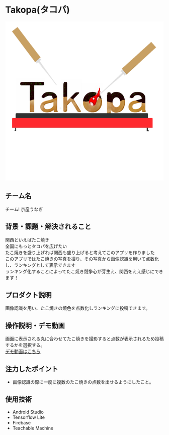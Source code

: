 # Takopa(タコパ)

![Takopa](images/takopa.png)

## チーム名
チームI 京産うなぎ

## 背景・課題・解決されること
関西といえばたこ焼き</br>
全国にもっとタコパを広げたい</br>
たこ焼きを盛り上げれば関西も盛り上げると考えてこのアプリを作りました</br>
このアプリではたこ焼きの写真を撮り、その写真から画像認識を用いて点数化し、ランキングとして表示できます</br>
ランキング化することによってたこ焼き競争心が芽生え、関西をええ感じにできます！</br>

## プロダクト説明
画像認識を用い、たこ焼きの焼色を点数化しランキングに投稿できます。

## 操作説明・デモ動画
画面に表示される丸に合わせてたこ焼きを撮影すると点数が表示されるため投稿するかを選択する。  
[デモ動画はこちら](https://www.youtube.com/watch?v=SNx0L8nTmg4)

## 注力したポイント
+ 画像認識の際に一度に複数のたこ焼きの点数を出せるようにしたこと。

## 使用技術
+ Android Studio
+ Tensorflow Lite
+ Firebase
+ Teachable Machine

